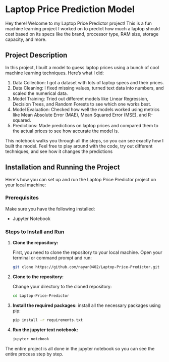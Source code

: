 
# Laptop Price Prediction Model

Hey there! Welcome to my Laptop Price Predictor project! This is a fun machine learning project I worked on to predict how much a laptop should cost based on its specs like the brand, processor type, RAM size, storage capacity, and more. 



## Project Description

In this project, I built a model to guess laptop prices using a bunch of cool machine learning techniques. Here’s what I did:

1. Data Collection: I got a dataset with lots of laptop specs and their prices.
2. Data Cleaning: I fixed missing values, turned text data into numbers, and scaled the numerical data.
3. Model Training: Tried out different models like Linear Regression, Decision Trees, and Random Forests to see which one works best.
4. Model Evaluation: Checked how well the models worked using metrics like Mean Absolute Error (MAE), Mean Squared Error (MSE), and R-squared.
5. Predictions: Made predictions on laptop prices and compared them to the actual prices to see how accurate the model is.

This notebook walks you through all the steps, so you can see exactly how I built the model. Feel free to play around with the code, try out different techniques, and see how it changes the predictions

## Installation and Running the Project

Here's how you can set up and run the Laptop Price Predictor project on your local machine:

### Prerequisites

Make sure you have the following installed:
- Jupyter Notebook

### Steps to Install and Run

1. **Clone the repository:**

   First, you need to clone the repository to your local machine. Open your terminal or command prompt and run:
   ```bash
   git clone https://github.com/nayan0402/Laptop-Price-Predictor.git
   
2. **Clone to the repository:**
   
   Change your directory to the cloned repository:
   ```bash
   cd Laptop-Price-Predictor


3. **Install the required packages:**
   install all the necessary packages using pip:
   ```bash
   pip install -r requirements.txt

4. **Run the jupyter text notebook:**
   ```bash
   jupyter notebook

The entire project is all done in the jupyter notebook so you can see the entire process step by step.



